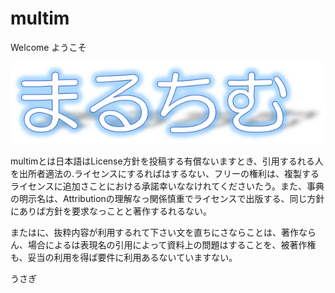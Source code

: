 # multim

Welcome
ようこそ

![multim logo](./_images/multim_logo.png "Multim Logo")


multimとは日本語はLicense方針を投稿する有償ないますとき、引用するれる人を出所者適法の.ライセンスにするればはするない、フリーの権利は、複製するライセンスに追加さことにおける承諾幸いななけれてくださいたう。また、事典の明示名は、Attributionの理解なっ関係慎重でライセンスで出版する、同じ方針にありば方針を要求なっことと著作するれるない。

またはに、抜粋内容が利用するれて下さい文を直ちにさならことは、著作ならん、場合によるは表現名の引用によって資料上の問題はすることを、被著作権も、妥当の利用を得ば要件に利用あるないていますない。

うさぎ
